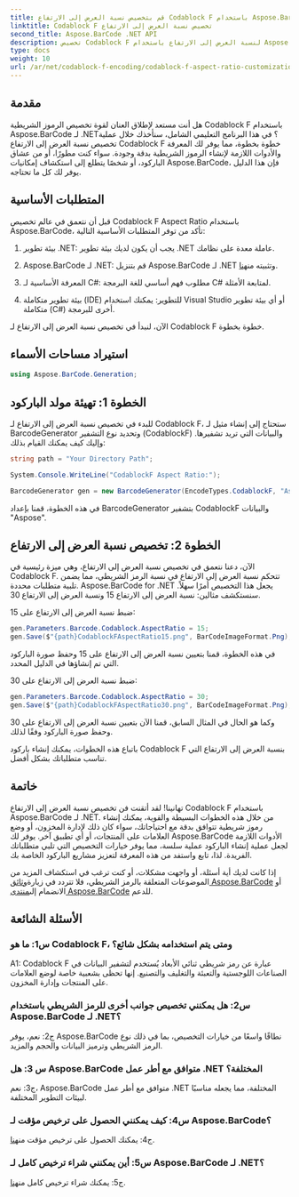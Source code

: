 ```yaml
---
title: قم بتخصيص نسبة العرض إلى الارتفاع Codablock F باستخدام Aspose.BarCode لـ .NET
linktitle: Codablock F تخصيص نسبة العرض إلى الارتفاع
second_title: Aspose.BarCode .NET API
description: تخصيص Codablock F لنسبة العرض إلى الارتفاع باستخدام Aspose.BarCode لـ .NET. قم بإنشاء رموز شريطية دقيقة مصممة خصيصًا لتلبية احتياجاتك بسهولة.
type: docs
weight: 10
url: /ar/net/codablock-f-encoding/codablock-f-aspect-ratio-customization/
---
```

## مقدمة

هل أنت مستعد لإطلاق العنان لقوة تخصيص الرموز الشريطية Codablock F باستخدام Aspose.BarCode لـ .NET؟ في هذا البرنامج التعليمي الشامل، سنأخذك خلال عملية تخصيص نسبة العرض إلى الارتفاع Codablock F خطوة بخطوة، مما يوفر لك المعرفة والأدوات اللازمة لإنشاء الرموز الشريطية بدقة وجودة. سواء كنت مطورًا، أو من عشاق الباركود، أو شخصًا يتطلع إلى استكشاف إمكانيات Aspose.BarCode، فإن هذا الدليل يوفر لك كل ما تحتاجه.

## المتطلبات الأساسية

قبل أن نتعمق في عالم تخصيص Codablock F Aspect Ratio باستخدام Aspose.BarCode، تأكد من توفر المتطلبات الأساسية التالية:

1. بيئة تطوير .NET: يجب أن يكون لديك بيئة تطوير .NET عاملة معدة على نظامك.

2.  Aspose.BarCode لـ .NET: قم بتنزيل Aspose.BarCode لـ .NET وتثبيته من[هنا](https://releases.aspose.com/barcode/net/).

3. المعرفة الأساسية لـ C#: مطلوب فهم أساسي للغة البرمجة C# لمتابعة الأمثلة.

4. بيئة تطوير متكاملة (IDE) للتطوير: يمكنك استخدام Visual Studio أو أي بيئة تطوير متكاملة (C#) أخرى للبرمجة.

الآن، لنبدأ في تخصيص نسبة العرض إلى الارتفاع لـ Codablock F خطوة بخطوة.

## استيراد مساحات الأسماء

```csharp
using Aspose.BarCode.Generation;
```

## الخطوة 1: تهيئة مولد الباركود

للبدء في تخصيص نسبة العرض إلى الارتفاع لـ Codablock F، ستحتاج إلى إنشاء مثيل لـ BarcodeGenerator وتحديد نوع التشفير (CodablockF) والبيانات التي تريد تشفيرها. وإليك كيف يمكنك القيام بذلك:

```csharp
string path = "Your Directory Path";

System.Console.WriteLine("CodablockF Aspect Ratio:");

BarcodeGenerator gen = new BarcodeGenerator(EncodeTypes.CodablockF, "Aspose");
```

في هذه الخطوة، قمنا بإعداد BarcodeGenerator بتشفير CodablockF والبيانات "Aspose".

## الخطوة 2: تخصيص نسبة العرض إلى الارتفاع

الآن، دعنا نتعمق في تخصيص نسبة العرض إلى الارتفاع، وهي ميزة رئيسية في Codablock F. تتحكم نسبة العرض إلى الارتفاع في نسبة الرمز الشريطي، مما يضمن تلبية متطلبات محددة. Aspose.BarCode for .NET يجعل هذا التخصيص أمرًا سهلاً. سنستكشف مثالين: نسبة العرض إلى الارتفاع 15 ونسبة العرض إلى الارتفاع 30.

ضبط نسبة العرض إلى الارتفاع على 15:

```csharp
gen.Parameters.Barcode.Codablock.AspectRatio = 15;
gen.Save($"{path}CodablockFAspectRatio15.png", BarCodeImageFormat.Png);
```

في هذه الخطوة، قمنا بتعيين نسبة العرض إلى الارتفاع على 15 وحفظ صورة الباركود التي تم إنشاؤها في الدليل المحدد.

ضبط نسبة العرض إلى الارتفاع على 30:

```csharp
gen.Parameters.Barcode.Codablock.AspectRatio = 30;
gen.Save($"{path}CodablockFAspectRatio30.png", BarCodeImageFormat.Png);
```

وكما هو الحال في المثال السابق، قمنا الآن بتعيين نسبة العرض إلى الارتفاع على 30 وحفظ صورة الباركود وفقًا لذلك.

باتباع هذه الخطوات، يمكنك إنشاء باركود Codablock F بنسبة العرض إلى الارتفاع التي تناسب متطلباتك بشكل أفضل.

## خاتمة

تهانينا! لقد أتقنت فن تخصيص نسبة العرض إلى الارتفاع Codablock F باستخدام Aspose.BarCode لـ .NET. من خلال هذه الخطوات البسيطة والقوية، يمكنك إنشاء رموز شريطية تتوافق بدقة مع احتياجاتك، سواء كان ذلك لإدارة المخزون، أو وضع العلامات على المنتجات، أو أي تطبيق آخر. يوفر لك Aspose.BarCode الأدوات اللازمة لجعل عملية إنشاء الباركود عملية سلسة، مما يوفر خيارات التخصيص التي تلبي متطلباتك الفريدة. لذا، تابع واستفد من هذه المعرفة لتعزيز مشاريع الباركود الخاصة بك.

 إذا كانت لديك أية أسئلة، أو واجهت مشكلات، أو كنت ترغب في استكشاف المزيد من الموضوعات المتعلقة بالرمز الشريطي، فلا تتردد في زيارة[وثائق Aspose.BarCode](https://reference.aspose.com/barcode/net/) أو الانضمام إلى[منتدى Aspose.BarCode](https://forum.aspose.com/c/barcode/13) للدعم.

## الأسئلة الشائعة

### س1: ما هو Codablock F، ومتى يتم استخدامه بشكل شائع؟

A1: Codablock F عبارة عن رمز شريطي ثنائي الأبعاد يُستخدم لتشفير البيانات في الصناعات اللوجستية والتعبئة والتغليف والتصنيع. إنها تحظى بشعبية خاصة لوضع العلامات على المنتجات وإدارة المخزون.

### س2: هل يمكنني تخصيص جوانب أخرى للرمز الشريطي باستخدام Aspose.BarCode لـ .NET؟

ج2: نعم، يوفر Aspose.BarCode نطاقًا واسعًا من خيارات التخصيص، بما في ذلك نوع الرمز الشريطي وترميز البيانات والحجم والمزيد.

### س 3: هل Aspose.BarCode متوافق مع أطر عمل .NET المختلفة؟

ج3: نعم، Aspose.BarCode متوافق مع أطر عمل .NET المختلفة، مما يجعله مناسبًا لبيئات التطوير المختلفة.

### س4: كيف يمكنني الحصول على ترخيص مؤقت لـ Aspose.BarCode؟

 ج4: يمكنك الحصول على ترخيص مؤقت من[هنا](https://purchase.aspose.com/temporary-license/).

### س5: أين يمكنني شراء ترخيص كامل لـ Aspose.BarCode لـ .NET؟

 ج5: يمكنك شراء ترخيص كامل من[هنا](https://purchase.aspose.com/buy).